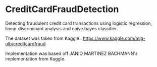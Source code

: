 # CreditCardFraudDetection
Detecting fraudulent credit card transactions using logistic regression, linear discriminant analysis and naive bayes classifier.

The dataset was taken from Kaggle : https://www.kaggle.com/mlg-ulb/creditcardfraud

Implementation was based off JANIO MARTINEZ BACHMANN's implementation from Kaggle.
